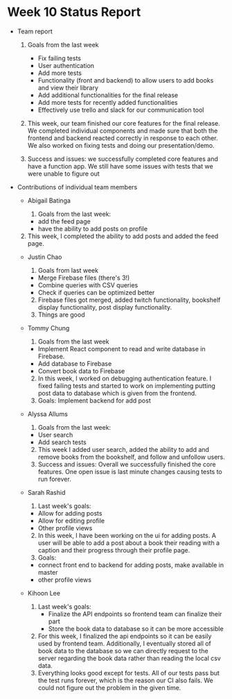 # Week 10 Status Report

- Team report

  1. Goals from the last week

     - Fix failing tests
     - User authentication
     - Add more tests
     - Functionality (front and backend) to allow users to add books and view their library
     - Add additional functionalities for the final release
     - Add more tests for recently added functionalities
     - Effectively use trello and slack for our communication tool

  2. This week, our team finished our core features for the final release. We completed individual components and made sure that both the frontend and backend reacted correctly in response to each other.
  We also worked on fixing tests and doing our presentation/demo. 
  
  3. Success and issues: we successfully completed core features and have a function app. We still have some issues with tests that we were unable to figure out

- Contributions of individual team members

  - Abigail Batinga

    1. Goals from the last week:
      - add the feed page
      - have the ability to add posts on profile
 
  2. This week, I completed the ability to add posts and added the feed page. 


  - Justin Chao
    1. Goals from last week
      - Merge Firebase files (there's 3!)
      - Combine queries with CSV queries
      - Check if queries can be optimized better
    2. Firebase files got merged, added twitch functionality, bookshelf display functionality, post display functionality.
    3. Things are good
  - Tommy Chung

    1. Goals from the last week
     - Implement React component to read and write database in Firebase.
     - Add database to Firebase
     - Convert book data to Firebase

    2. In this week, I worked on debugging authentication feature. I fixed failing tests and started to work on implementing putting post data to database which is given from the frontend. 
    3. Goals: Implement backend for add post

  - Alyssa Allums

    1. Goals from the last week:

    - User search
    - Add search tests

    2. This week I added user search, added the ability to add and remove books from the bookshelf, and follow and unfollow users. 
    3. Success and issues: Overall we successfully finished the core features. One open issue is last minute changes causing tests to run forever.
    

  - Sarah Rashid

    1. Last week's goals:

    - Allow for adding posts
    - Allow for editing profile
    - Other profile views

    2. In this week, I have been working on the ui for adding posts. A user will be able to add a post about a book their reading with a caption and their progress through their profile page.
    3. Goals:
      - connect front end to backend for adding posts, make available in master
      - other profile views

  - Kihoon Lee
    1. Last week's goals:
       - Finalize the API endpoints so frontend team can finalize their part
       - Store the book data to database so it can be more accessible 
    2. For this week, I finalized the api endpoints so it can be easily used by frontend team. Additionally, I eventually stored all of book data to the database so we can directly request to the server regarding the book data rather than reading the local csv data.
    3. Everything looks good except for tests. All of our tests pass but the test runs forever, which is the reason our CI also fails. We could not figure out the problem in the given time.
